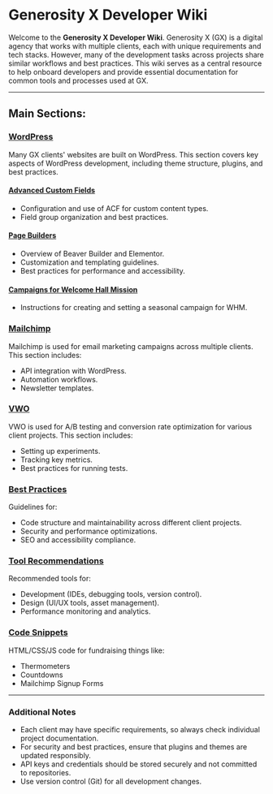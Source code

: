 # Generosity X Developer Wiki

Welcome to the **Generosity X Developer Wiki**. Generosity X (GX) is a digital agency that works with multiple clients, each with unique requirements and tech stacks. However, many of the development tasks across projects share similar workflows and best practices. This wiki serves as a central resource to help onboard developers and provide essential documentation for common tools and processes used at GX.

---

## Main Sections:

### [WordPress](/WordPress)
Many GX clients' websites are built on WordPress. This section covers key aspects of WordPress development, including theme structure, plugins, and best practices.

#### [Advanced Custom Fields](/WordPress#advanced-custom-fields)
- Configuration and use of ACF for custom content types.
- Field group organization and best practices.

#### [Page Builders](/WordPress#page-builders)
- Overview of Beaver Builder and Elementor.
- Customization and templating guidelines.
- Best practices for performance and accessibility.

#### [Campaigns for Welcome Hall Mission](/WordPress/#welcome-hall-mission-campaigns)
- Instructions for creating and setting a seasonal campaign for WHM.

### [Mailchimp](/Mailchimp)
Mailchimp is used for email marketing campaigns across multiple clients. This section includes:
- API integration with WordPress.
- Automation workflows.
- Newsletter templates.

### [VWO](/VWO)
VWO is used for A/B testing and conversion rate optimization for various client projects. This section includes:
- Setting up experiments.
- Tracking key metrics.
- Best practices for running tests.

### [Best Practices](/Best-Practices)
Guidelines for:
- Code structure and maintainability across different client projects.
- Security and performance optimizations.
- SEO and accessibility compliance.

### [Tool Recommendations](/Tool-Recommendations)
Recommended tools for:
- Development (IDEs, debugging tools, version control).
- Design (UI/UX tools, asset management).
- Performance monitoring and analytics.

### [Code Snippets](/Code-Snippets)
HTML/CSS/JS code for fundraising things like:
- Thermometers
- Countdowns
- Mailchimp Signup Forms

---

### Additional Notes
- Each client may have specific requirements, so always check individual project documentation.
- For security and best practices, ensure that plugins and themes are updated responsibly.
- API keys and credentials should be stored securely and not committed to repositories.
- Use version control (Git) for all development changes.
